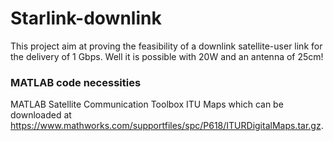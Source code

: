 # Starlink-downlink

This project aim at proving the feasibility of a downlink satellite-user link for the delivery of 1 Gbps. Well it is possible with 20W and an antenna of 25cm!

### MATLAB code necessities
MATLAB Satellite Communication Toolbox
ITU Maps which can be downloaded at https://www.mathworks.com/supportfiles/spc/P618/ITURDigitalMaps.tar.gz.

